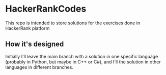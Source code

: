 # HackerRankCodes
This repo is intended to store solutions for the exercises done in HackerRank platform

## How it's designed
Initially I'll leave the main branch with a solution in one specific language (probably in Python, but maybe in C++ or C#), and I'll the solution in other languages in different branches. 
